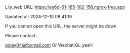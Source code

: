 Lily_web URL: https://ae6d-61-165-102-156.ngrok-free.app

Updated at: 2024-12-10 08:41:19

If you cannot open this URL, the server might be down.

Please contact: 

goley04@foxmail.com Or Wechat:GL_yeaH